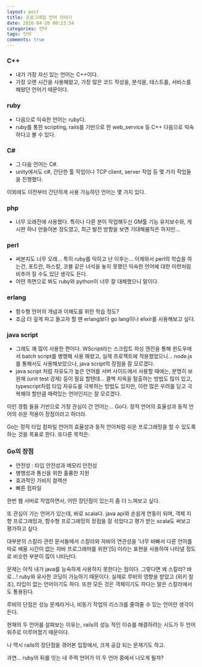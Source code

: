 ```yaml
---
layout: post
title: 프로그래밍 언어 이야기
date: 2016-04-20 00:23:54
categories: 언어
tags: 언어
comments: true
---
```


### C++
* 내가 가장 자신 있는 언어는 C++이다.
* 가장 오랜 시간을 사용해왔고, 가장 많은 코드 작성을, 분석을, 테스트를, 서비스를 해왔던 언어기 때문이다.

### ruby
* 다음으로 익숙한 언어는 ruby다.
* ruby를 통한 scripting, rails를 기반으로 한 web_service 등 C++ 다음으로 익숙하다고 볼 수 있다.

### C#
* 그 다음 언어는 C#.
* unity에서도 c#, 간단한 툴 작업이나 TCP client, server 작업 등 몇 가지 작업들을 진행했다.

이외에도 이전부터 간단하게 사용 가능하던 언어는 몇 가지 있다.

### php
* 너무 오래전에 사용했다. 특히나 다른 분이 작업해두신 GM툴 기능 유지보수와, 게시판 하나 만들어본 정도였고, 최근 발전 방향을 보면 기대해봄직은 하지만...

### perl
* 써본지도 너무 오래… 특히 ruby를 익히고 난 이후는… 이제와서 perl의 학습을 하는건, 포트란, 파스칼, 코볼 같은 녀석을 놓지 못했던 익숙한 언어에 대한 미련처럼 비추어 질 수도 있단 생각도 든다.
* 어떤 측면으로 봐도 ruby와 python이 너무 잘 대체했으니 말이다.

### erlang
* 함수형 언어의 개념과 이해도를 위한 학습 정도?
* 조금 더 깊게 파고 들고자 할 땐 erlang보다 go lang이나 elixir를 사용해보고 싶다.

### java script
* 그래도 꽤 많이 사용한 편이다. WScript라는 스크립트 파싱 엔진을 통해 윈도우에서 batch script를 병행해 사용 해왔고, 실제 프로젝트에 적용했었으니… node.js를 통해서도 사용해보았으나, java script의 장점을 잘 모르겠다.
* java script 처럼 자유도가 높은 언어를 서버 사이드에서 사용할 때에는, 분명히 보완재 (unit test 강제) 등이 필요 할텐데... 콜백 지옥을 탈출하는 방법도 많이 있고, typescript처럼 타입 자유도를 극복하는 방법도 있지만, 이런 많은 우려를 딛고 극복해야 할만큼 매력있는 언어인지는 잘 모르겠다.


이런 경험 들을 기반으로 가장 관심이 간 언어는… Go다.
정적 언어의 효율성과 동적 언어의 쉬운 적용이 장점이라고 하더라.

Go는 정적 타입 컴파일 언어의 효율성과 동적 언어처럼 쉬운 프로그래밍을 할 수 있도록 하는 것을 목표로 한다. 또다른 목적은:

### Go의 장점
* 안전성 : 타입 안전성과 메모리 안전성
* 병행성과 통신을 위한 훌륭한 지원
* 효과적인 가비지 컬렉션
* 빠른 컴파일

한번 웹 서버로 작업하면서, 어떤 장단점이 있는지 좀 더 느껴보고 싶다.

또 관심이 가는 언어가 있는데, 바로 scala다.
java api와 손쉽게 연동이 되며, 객체 지향 프로그래밍과, 함수형 프로그래밍의 장점을 잘 섞었다고 평가 받는 scala도 써보고 평가하고 싶다.



대부분의 스칼라 관련 문서들에서 스칼라와 자바의 연관성을 '너무 바빠서 다른 언어를 따로 배울 시간이 없는 자바 프로그래머를 위한'[5] 이라는 표현을 사용하여 나타낼 정도로 비슷한 부분이 많이 나타난다.


문제는 아직 내가 java를 능숙하게 사용하지 못한다는 점이다. 그렇다면 왜 스칼라? 바로…! ruby와 유사한 코딩이 가능하기 때문이다.
실제로 루비의 영향을 받았고 (위키 참조), 타입이 없는 언어이기도 하다. 또한 모든 것은 객체이기도 하다는 말은 스칼라에서도 통용된다.


루비의 단점은 성능 문제라거나, 비동기 작업의 리스크를 줄여줄 수 있는 언어란 생각이 든다.


현재의 두 언어를 살펴보는 이유는, rails의 성능 적인 이슈를 해결하려는 시도가 두 언어 위주로 이루어졌기 때문이다.


나 역시 rails의 장단점을 겪어본 입장에서, 크게 공감 되는 문제기도 하고.


과연… ruby의 뒤를 잇는 내 주력 언어가 이 두 언어 중에서 나오게 될까?